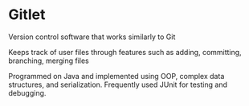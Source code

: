 # Gitlet

Version control software that works similarly to Git

Keeps track of user files through features such as adding, committing, branching, merging files

Programmed on Java and implemented using OOP, complex data structures, and serialization. Frequently used JUnit for testing and debugging.
